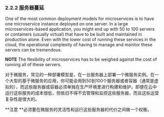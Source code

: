### 2.2.2 服务器蔓延

One of the most common deployment models for microservices is to have one microservice instance deployed on one server. In a large microservices-based application, you might end up with 50 to 100 servers or containers \(usually virtual\) that have to be built and maintained in production alone. Even with the lower cost of running these services in the cloud, the operational complexity of having to manage and monitor these servers can be tremendous.

**NOTE** The flexibility of microservices has to be weighed against the cost of running all of these servers.

对于微服务，常见的一种部署模型是，在一台服务器上部署一个微服务实例。在一个大型的基于微服务的应用，你可能会用到50到100个服务器或者容器（通常是虚拟的），而这些服务器或容器必须单独在生产环境里进行构建和维护。即便在云中运行这些服务的成本很低，但依旧不得不去管理和监控这些服务器，而且这些运营复杂性是很大的。

**注意 **必须要在微服务的灵活性和运行这些服务器的代价之间做一个权衡。

